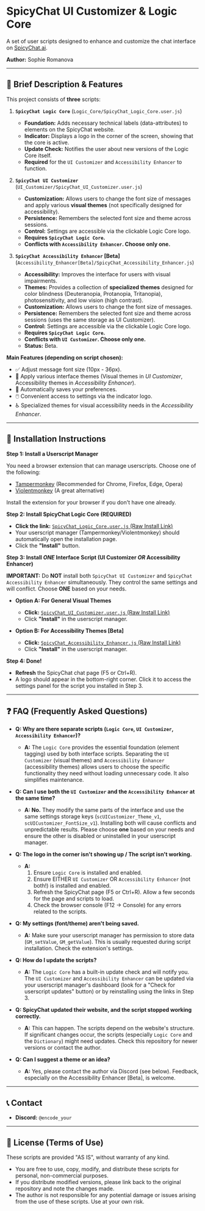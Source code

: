 # SpicyChat UI Customizer & Logic Core

A set of user scripts designed to enhance and customize the chat interface on [SpicyChat.ai](https://spicychat.ai/).

**Author:** Sophie Romanova

---

## 📜 Brief Description & Features

This project consists of **three** scripts:

1.  **`SpicyChat Logic Core`** (`Logic_Core/SpicyChat_Logic_Core.user.js`)
    *   **Foundation:** Adds necessary technical labels (data-attributes) to elements on the SpicyChat website.
    *   **Indicator:** Displays a logo in the corner of the screen, showing that the core is active.
    *   **Update Check:** Notifies the user about new versions of the Logic Core itself.
    *   **Required** for the `UI Customizer` and `Accessibility Enhancer` to function.

2.  **`SpicyChat UI Customizer`** (`UI_Customizer/SpicyChat_UI_Customizer.user.js`)
    *   **Customization:** Allows users to change the font size of messages and apply various **visual themes** (not specifically designed for accessibility).
    *   **Persistence:** Remembers the selected font size and theme across sessions.
    *   **Control:** Settings are accessible via the clickable Logic Core logo.
    *   **Requires `SpicyChat Logic Core`.**
    *   **Conflicts with `Accessibility Enhancer`. Choose only one.**

3.  **`SpicyChat Accessibility Enhancer` [Beta]** (`Accessibility_Enhancer[Beta]/SpicyChat_Accessibility_Enhancer.js`)
    *   **Accessibility:** Improves the interface for users with visual impairments.
    *   **Themes:** Provides a collection of **specialized themes** designed for color blindness (Deuteranopia, Protanopia, Tritanopia), photosensitivity, and low vision (high contrast).
    *   **Customization:** Allows users to change the font size of messages.
    *   **Persistence:** Remembers the selected font size and theme across sessions (uses the same storage as UI Customizer).
    *   **Control:** Settings are accessible via the clickable Logic Core logo.
    *   **Requires `SpicyChat Logic Core`.**
    *   **Conflicts with `UI Customizer`. Choose only one.**
    *   **Status:** Beta.

**Main Features (depending on script chosen):**

*   ✅ Adjust message font size (10px - 36px).
*   🎨 Apply various interface themes (Visual themes in *UI Customizer*, Accessibility themes in *Accessibility Enhancer*).
*   💾 Automatically saves your preferences.
*   🖱️ Convenient access to settings via the indicator logo.
*   ♿ Specialized themes for visual accessibility needs in the *Accessibility Enhancer*.

---

## 🚀 Installation Instructions

**Step 1: Install a Userscript Manager**

You need a browser extension that can manage userscripts. Choose one of the following:

*   [Tampermonkey](https://www.tampermonkey.net/) (Recommended for Chrome, Firefox, Edge, Opera)
*   [Violentmonkey](https://violentmonkey.github.io/) (A great alternative)

Install the extension for your browser if you don't have one already.

**Step 2: Install SpicyChat Logic Core (REQUIRED)**

*   **Click the link:** [`SpicyChat_Logic_Core.user.js` (Raw Install Link)](https://raw.githubusercontent.com/RomanovaSpicy/Spicy_CustomUI/main/Logic_Core/SpicyChat_Logic_Core.user.js)
*   Your userscript manager (Tampermonkey/Violentmonkey) should automatically open the installation page.
*   Click the **"Install"** button.

**Step 3: Install *ONE* Interface Script (UI Customizer *OR* Accessibility Enhancer)**

**IMPORTANT:** Do **NOT** install both `SpicyChat UI Customizer` and `SpicyChat Accessibility Enhancer` simultaneously. They control the same settings and will conflict. Choose **ONE** based on your needs.

*   **Option A: For General Visual Themes**
    *   **Click:** [`SpicyChat_UI_Customizer.user.js` (Raw Install Link)](https://raw.githubusercontent.com/RomanovaSpicy/Spicy_CustomUI/main/UI_Customizer/SpicyChat_UI_Customizer.user.js)
    *   Click **"Install"** in the userscript manager.

*   **Option B: For Accessibility Themes [Beta]**
    *   **Click:** [`SpicyChat_Accessibility_Enhancer.js` (Raw Install Link)](https://raw.githubusercontent.com/RomanovaSpicy/Spicy_CustomUI/main/Accessibility_Enhancer%5BBeta%5D/SpicyChat_Accessibility_Enhancer.js)
    *   Click **"Install"** in the userscript manager.

**Step 4: Done!**

*   **Refresh** the SpicyChat chat page (F5 or Ctrl+R).
*   A logo should appear in the bottom-right corner. Click it to access the settings panel for the script you installed in Step 3.

---

## ❓ FAQ (Frequently Asked Questions)

*   **Q: Why are there separate scripts (`Logic Core`, `UI Customizer`, `Accessibility Enhancer`)?**
    *   **A:** The `Logic Core` provides the essential foundation (element tagging) used by both interface scripts. Separating the `UI Customizer` (visual themes) and `Accessibility Enhancer` (accessibility themes) allows users to choose the specific functionality they need without loading unnecessary code. It also simplifies maintenance.

*   **Q: Can I use both the `UI Customizer` and the `Accessibility Enhancer` at the same time?**
    *   **A: No.** They modify the same parts of the interface and use the same settings storage keys (`scUICustomizer_Theme_v1`, `scUICustomizer_FontSize_v1`). Installing both will cause conflicts and unpredictable results. Please choose **one** based on your needs and ensure the other is disabled or uninstalled in your userscript manager.

*   **Q: The logo in the corner isn't showing up / The script isn't working.**
    *   **A:**
        1.  Ensure `Logic Core` is installed and enabled.
        2.  Ensure EITHER `UI Customizer` OR `Accessibility Enhancer` (not both!) is installed and enabled.
        3.  Refresh the SpicyChat page (F5 or Ctrl+R). Allow a few seconds for the page and scripts to load.
        4.  Check the browser console (F12 -> Console) for any errors related to the scripts.

*   **Q: My settings (font/theme) aren't being saved.**
    *   **A:** Make sure your userscript manager has permission to store data (`GM_setValue`, `GM_getValue`). This is usually requested during script installation. Check the extension's settings.

*   **Q: How do I update the scripts?**
    *   **A:** The `Logic Core` has a built-in update check and will notify you. The `UI Customizer` and `Accessibility Enhancer` can be updated via your userscript manager's dashboard (look for a "Check for userscript updates" button) or by reinstalling using the links in Step 3.

*   **Q: SpicyChat updated their website, and the script stopped working correctly.**
    *   **A:** This can happen. The scripts depend on the website's structure. If significant changes occur, the scripts (especially `Logic Core` and the `Dictionary`) might need updates. Check this repository for newer versions or contact the author.

*   **Q: Can I suggest a theme or an idea?**
    *   **A:** Yes, please contact the author via Discord (see below). Feedback, especially on the Accessibility Enhancer [Beta], is welcome.

---

## 📞 Contact

*   **Discord:** `@encode_your`

---

## 📄 License (Terms of Use)

These scripts are provided "AS IS", without warranty of any kind.

*   You are free to use, copy, modify, and distribute these scripts for personal, non-commercial purposes.
*   If you distribute modified versions, please link back to the original repository and note the changes made.
*   The author is not responsible for any potential damage or issues arising from the use of these scripts. Use at your own risk.
